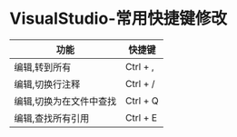 # VisualStudio-常用快捷键修改

| 功能 | 快捷键 |
| --- | --- |
| 编辑,转到所有 | Ctrl + , |
| 编辑,切换行注释 | Ctrl + / |
| 编辑,切换为在文件中查找 | Ctrl + Q |
| 编辑,查找所有引用 | Ctrl + E |
